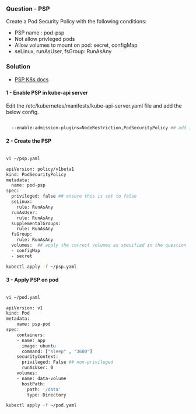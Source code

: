 ### Question - PSP

Create a Pod Security Policy with the following conditions:

- PSP name : pod-psp
- Not allow privleged pods
- Allow volumes to mount on pod: secret, configMap
- seLinux, runAsUser, fsGroup: RunAsAny

### Solution

- [PSP K8s docs](https://kubernetes.io/docs/concepts/policy/pod-security-policy/)

#### 1 - Enable PSP in kube-api server

Edit the /etc/kubernetes/manifests/kube-api-server.yaml file and add the below config.

```sh

  --enable-admission-plugins=NodeRestriction,PodSecurityPolicy ## add in "PodSecurityPolicy"

```

#### 2 - Create the PSP

```sh

vi ~/psp.yaml

apiVersion: policy/v1beta1
kind: PodSecurityPolicy
metadata:
  name: pod-psp
spec:
  privileged: false ## ensure this is set to false
  seLinux:
    rule: RunAsAny
  runAsUser:
    rule: RunAsAny
  supplementalGroups:
    rule: RunAsAny
  fsGroup:
    rule: RunAsAny
  volumes:  ## apply the correct volumes as specified in the question
  - configMap
  - secret

kubectl apply -f ~/psp.yaml

```

#### 3 - Apply PSP on pod

```sh

vi ~/pod.yaml

apiVersion: v1
kind: Pod
metadata:
    name: psp-pod
spec:
    containers:
    - name: app
      image: ubuntu
      command: ["sleep" , "3600"]
    securityContext:
      privileged: False ## non-privileged
      runAsUser: 0
    volumes:
    - name: data-volume
      hostPath:
        path: '/data'
        type: Directory

kubectl apply -f ~/pod.yaml

```
